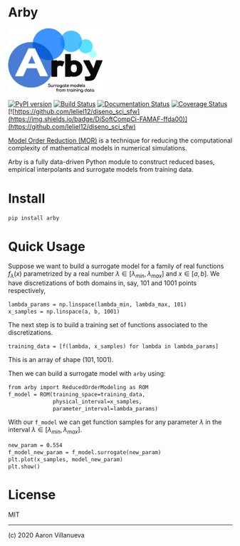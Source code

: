# Arby

<img src="res/logo.png" alt="logo" width="42%">

[![PyPI version](https://badge.fury.io/py/arby.svg)](https://badge.fury.io/py/arby)
[![Build Status](https://travis-ci.com/aaronuv/rbpy.svg?branch=master)](https://travis-ci.com/aaronuv/rbpy)
[![Documentation Status](https://readthedocs.org/projects/arby/badge/?version=latest)](https://arby.readthedocs.io/en/latest/?badge=latest)
[![Coverage Status](https://coveralls.io/repos/gitlab/aaronuv/arby/badge.svg?branch=master)](https://coveralls.io/gitlab/aaronuv/arby?branch=master)
[![https://github.com/leliel12/diseno_sci_sfw](https://img.shields.io/badge/DiSoftCompCi-FAMAF-ffda00)](https://github.com/leliel12/diseno_sci_sfw)

[Model Order Reduction (MOR)](https://en.wikipedia.org/wiki/Model_order_reduction)
is a technique for reducing the computational complexity of mathematical models in
numerical simulations.

Arby is a fully data-driven Python module to construct reduced bases,
empirical interpolants and surrogate models from training data.

# Install

    pip install arby

# Quick Usage

Suppose we want to build a surrogate model for a family of real functions $`f_\lambda(x)`$
parametrized by a real number $`\lambda\in[\lambda_{min},\lambda_{max}]`$ and $`x\in[a,b]`$.
We have discretizations of both domains in, say, 101 and 1001 points respectively,
```
lambda_params = np.linspace(lambda_min, lambda_max, 101)
x_samples = np.linspace(a, b, 1001)
```
The next step is to build a training set of functions associated to the discretizations.

```
training_data = [f(lambda, x_samples) for lambda in lambda_params]
```
This is an array of shape $`(101,1001)`$.

Then we can build a surrogate model with `arby` using:

    from arby import ReducedOrderModeling as ROM
    f_model = ROM(training_space=training_data,
                  physical_interval=x_samples,
                  parameter_interval=lambda_params)
    
With our `f_model` we can get function samples for any parameter $`\lambda`$ in the
interval $`\lambda\in[\lambda_{min},\lambda_{max}]`$.

    new_param = 0.554
    f_model_new_param = f_model.surrogate(new_param)
    plt.plot(x_samples, model_new_param)
    plt.show()

# License

MIT

***

(c) 2020 Aaron Villanueva
